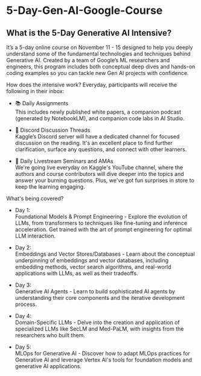 # 5-Day-Gen-AI-Google-Course
## What is the 5-Day Generative AI Intensive? <br>
It’s a 5-day online course on November 11 - 15 designed to help you deeply understand some of the fundamental technologies and techniques behind Generative AI. 
Created by a team of Google’s ML researchers and engineers, this program includes both conceptual deep dives and hands-on coding examples so you can tackle new Gen AI projects with confidence.

How does the intensive work?
Everyday, participants will receive the following in their inbox:

- 📚 Daily Assignments <br>
This includes newly published white papers, a companion podcast (generated by NotebookLM), and companion code labs in AI Studio.

- 💬 Discord Discussion Threads <br>
Kaggle’s Discord server will have a dedicated channel for focused discussion on the reading. It's an excellent place to find further clarification, surface any questions, and connect with other learners.

- 🎥 Daily Livestream Seminars and AMAs <br>
We're going live everyday on Kaggle's YouTube channel, where the authors and course contributors will dive deeper into the topics and answer your burning questions. Plus, we've got fun surprises in store to keep the learning engaging.


What's being covered?

- Day 1: <br>
Foundational Models & Prompt Engineering - Explore the evolution of LLMs, from transformers to techniques like fine-tuning and inference acceleration. Get trained with the art of prompt engineering for optimal LLM interaction.

- Day 2: <br>
Embeddings and Vector Stores/Databases - Learn about the conceptual underpinning of embeddings and vector databases, including embedding methods, vector search algorithms, and real-world applications with LLMs, as well as their tradeoffs.

- Day 3: <br>
Generative AI Agents - Learn to build sophisticated AI agents by understanding their core components and the iterative development process.

- Day 4: <br>
Domain-Specific LLMs - Delve into the creation and application of specialized LLMs like SecLM and Med-PaLM, with insights from the researchers who built them.

- Day 5: <br>
MLOps for Generative AI - Discover how to adapt MLOps practices for Generative AI and leverage Vertex AI's tools for foundation models and generative AI applications.
